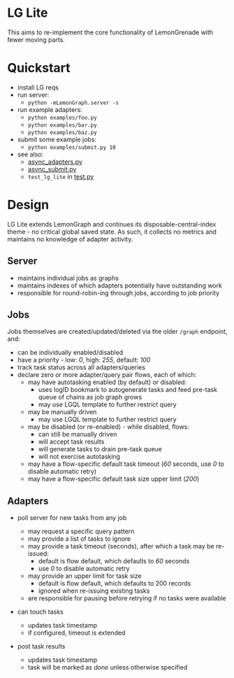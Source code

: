 # LG Lite

This aims to re-implement the core functionality of LemonGrenade with fewer moving parts.

# Quickstart

* install LG reqs
* run server:
	* `python -mLemonGraph.server -s`
* run example adapters:
	* `python examples/foo.py`
	* `python examples/bar.py`
	* `python examples/baz.py`
* submit some example jobs:
	* `python examples/submit.py 10`
* see also:
    * [async_adapters.py](examples/async_adapters.py)
    * [async_submit.py](examples/async_submit.py)
    * `test_lg_lite` in [test.py](test.py)

# Design

LG Lite extends LemonGraph and continues its disposable-central-index theme - no critical global saved state. As such, it collects no metrics and maintains no knowledge of adapter activity.

## Server

* maintains individual jobs as graphs
* maintains indexes of which adapters potentially have outstanding work
* responsible for round-robin-ing through jobs, according to job priority

## Jobs

Jobs themselves are created/updated/deleted via the older `/graph` endpoint, and:

* can be individually enabled/disabled
* have a priority - low: _0_, high: _255_, default: _100_
* track task status across all adapters/queries
* declare zero or more adapter/query pair flows, each of which:
	* may have autotasking enabled (by default) or disabled:
		* uses logID bookmark to autogenerate tasks and feed pre-task queue of chains as job graph grows
		* may use LGQL template to further restrict query
	* may be manually driven
		* may use LGQL template to further restrict query
	* may be disabled (or re-enabled) - while disabled, flows:
		* can still be manually driven
		* will accept task results
		* will generate tasks to drain pre-task queue
		* will not exercise autotasking
	* may have a flow-specific default task timeout (_60_ seconds, use _0_ to disable automatic retry)
	* may have a flow-specific default task size upper limit (_200_)

## Adapters

* poll server for new tasks from any job
	* may request a specific query pattern
	* may provide a list of tasks to ignore
	* may provide a task timeout (seconds), after which a task may be re-issued:
		* default is flow default, which defaults to _60_ seconds
		* use _0_ to disable automatic retry
	* may provide an upper limit for task size
	    * default is flow default, which defaults to 200 records
		* ignored when re-issuing existing tasks
	* are responsible for pausing before retrying if no tasks were available

* can touch tasks
	* updates task timestamp
	* if configured, timeout is extended

* post task results
	* updates task timestamp
	* task will be marked as _done_ unless otherwise specified
